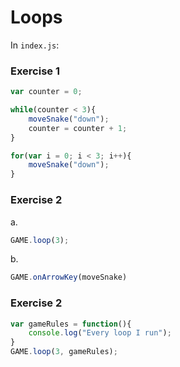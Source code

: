 # Loops

In `index.js`:

### Exercise 1

```javascript
var counter = 0;

while(counter < 3){
    moveSnake("down");
    counter = counter + 1;
}
```

```javascript
for(var i = 0; i < 3; i++){
    moveSnake("down");
}
```

### Exercise 2

a.
```javascript
GAME.loop(3);
```

b.
```javascript
GAME.onArrowKey(moveSnake)
```

### Exercise 2

```javascript
var gameRules = function(){
    console.log("Every loop I run");
}
GAME.loop(3, gameRules);
```